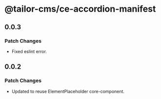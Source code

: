 # @tailor-cms/ce-accordion-manifest

## 0.0.3

### Patch Changes

- Fixed eslint error.

## 0.0.2

### Patch Changes

- Updated to reuse ElementPlaceholder core-component.
